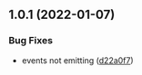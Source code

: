 ## 1.0.1 (2022-01-07)


### Bug Fixes

* events not emitting ([d22a0f7](https://github.com/prashis/storybook-addon-message-bus/commit/d22a0f7de732f3ce0adef5a0587c7462c57e7267))



